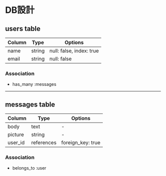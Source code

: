 # DB設計

## users table

|Column|Type|Options|
|------|----|-------|
|name|string|null: false, index: true|
|email|string|null: false|

### Association
- has_many :messages
***

## messages table

|Column|Type|Options|
|------|----|-------|
|body|text|-|
|picture|string|-|
|user_id|references|foreign_key: true|

### Association
- belongs_to :user
